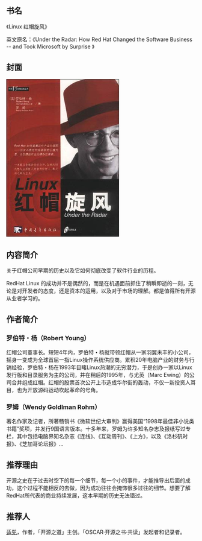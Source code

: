 ##  书名

《Linux 红帽旋风》

英文原名：《Under the Radar: How Red Hat Changed the Software Business -- and Took Microsoft by Surprise 》

## 封面

![](./face-image/under-the-radar.jpg)

## 内容简介

关于红帽公司早期的历史以及它如何彻底改变了软件行业的历程。

RedHat Linux 的成功并不是偶然的，而是在机遇面前抓住了稍瞬即逝的一刻，无论是对开发者的态度，还是资本的运用，以及对于市场的理解。都是值得所有开源从业者学习的。

## 作者简介

### 罗伯特・杨（Robert Young）

红帽公司董事长。短短4年内，罗伯特・杨就带领红帽从一家羽翼未丰的小公司，摇身一变成为全球首屈一指Linux操作系统供应商。累积20年电脑产业的财务与行销经验，罗伯特・杨在1993年目睹Linux热潮的无穷潜力，于是创办一家以Linux发行版和目录服务为主的公司，并在稍后的1995年，与尤英（Marc Ewing）的公司合并组成红帽。红帽的股票首次公开上市造成华尔街的轰动，不仅一新投资人耳目，也为开放源码运动吹起革命的号角。

### 罗姆（Wendy Goldlman Rohm）

著名作家及记者，所著畅销书《微软世纪大审判》赢得美国“1998年最佳非小说类书籍”奖项，并发行9国语言版本。十多年来，罗姆为许多知名杂志及报纸写过专栏，其中包括电脑界知名杂志《连线》、《互动周刊》、《上方》，以及《洛杉矾时报》、《芝加哥论坛报》...

## 推荐理由

开源之史在于过去时空下的每一个细节，每一个小的事件，才能推导出后面的成功，这个过程不能相反的去做，因为成功往往会掩饰很多过往的细节。想要了解RedHat所代表的商业持续发展，这本早期的历史无法错过。


## 推荐人

[适兕](https://opensourceway.community/all_about_kuosi)，作者，「开源之道」主创。「OSCAR·开源之书·共读」发起者和记录者。